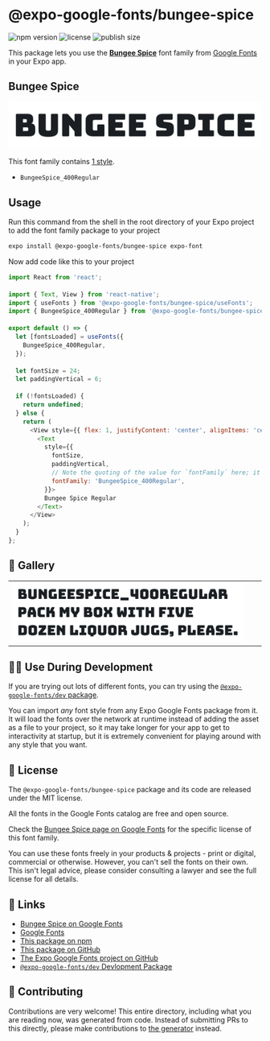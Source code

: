 # @expo-google-fonts/bungee-spice

![npm version](https://flat.badgen.net/npm/v/@expo-google-fonts/bungee-spice)
![license](https://flat.badgen.net/github/license/expo/google-fonts)
![publish size](https://flat.badgen.net/packagephobia/install/@expo-google-fonts/bungee-spice)

This package lets you use the [**Bungee Spice**](https://fonts.google.com/specimen/Bungee+Spice) font family from [Google Fonts](https://fonts.google.com/) in your Expo app.

## Bungee Spice

![Bungee Spice](./font-family.png)

This font family contains [1 style](#-gallery).

- `BungeeSpice_400Regular`

## Usage

Run this command from the shell in the root directory of your Expo project to add the font family package to your project
```sh
expo install @expo-google-fonts/bungee-spice expo-font
```

Now add code like this to your project
```js
import React from 'react';

import { Text, View } from 'react-native';
import { useFonts } from '@expo-google-fonts/bungee-spice/useFonts';
import { BungeeSpice_400Regular } from '@expo-google-fonts/bungee-spice/400Regular';

export default () => {
  let [fontsLoaded] = useFonts({
    BungeeSpice_400Regular,
  });

  let fontSize = 24;
  let paddingVertical = 6;

  if (!fontsLoaded) {
    return undefined;
  } else {
    return (
      <View style={{ flex: 1, justifyContent: 'center', alignItems: 'center' }}>
        <Text
          style={{
            fontSize,
            paddingVertical,
            // Note the quoting of the value for `fontFamily` here; it expects a string!
            fontFamily: 'BungeeSpice_400Regular',
          }}>
          Bungee Spice Regular
        </Text>
      </View>
    );
  }
};

```

## 🔡 Gallery


||||
|-|-|-|
|![BungeeSpice_400Regular](.//400Regular/BungeeSpice_400Regular.ttf.png)||||


## 👩‍💻 Use During Development

If you are trying out lots of different fonts, you can try using the [`@expo-google-fonts/dev` package](https://github.com/expo/google-fonts/tree/master/font-packages/dev#readme).

You can import *any* font style from any Expo Google Fonts package from it. It will load the fonts
over the network at runtime instead of adding the asset as a file to your project, so it may take longer
for your app to get to interactivity at startup, but it is extremely convenient
for playing around with any style that you want.

## 📖 License

The `@expo-google-fonts/bungee-spice` package and its code are released under the MIT license.

All the fonts in the Google Fonts catalog are free and open source.

Check the [Bungee Spice page on Google Fonts](https://fonts.google.com/specimen/Bungee+Spice) for the specific license of this font family.

You can use these fonts freely in your products & projects - print or digital, commercial or otherwise. However, you can't sell the fonts on their own. This isn't legal advice, please consider consulting a lawyer and see the full license for all details.

## 🔗 Links

- [Bungee Spice on Google Fonts](https://fonts.google.com/specimen/Bungee+Spice)
- [Google Fonts](https://fonts.google.com/)
- [This package on npm](https://www.npmjs.com/package/@expo-google-fonts/bungee-spice)
- [This package on GitHub](https://github.com/expo/google-fonts/tree/master/font-packages/bungee-spice)
- [The Expo Google Fonts project on GitHub](https://github.com/expo/google-fonts)
- [`@expo-google-fonts/dev` Devlopment Package](https://github.com/expo/google-fonts/tree/master/font-packages/dev)

## 🤝 Contributing

Contributions are very welcome! This entire directory, including what you are reading now, was generated from code. Instead of submitting PRs to this directly, please make contributions to [the generator](https://github.com/expo/google-fonts/tree/master/packages/generator) instead.
